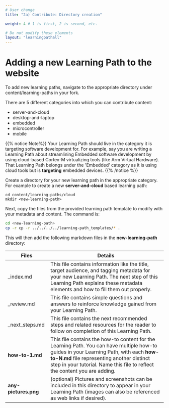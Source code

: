 ```yaml
---
# User change
title: "2a) Contribute: Directory creation"

weight: 4 # 1 is first, 2 is second, etc.

# Do not modify these elements
layout: "learningpathall"
---
```


# Adding a new Learning Path to the website

To add new learning paths, navigate to the appropriate directory under content/learning-paths in your fork.

There are 5 different categories into which you can contribute content:
* server-and-cloud
* desktop-and-laptop
* embedded
* microcontroller
* mobile

{{% notice Note%}}
Your Learning Path should live in the category it is targeting software development for. For example, say you are writing a Learning Path about streamlining Embedded software development by using cloud-based Cortex-M virtualizing tools (like Arm Virtual Hardware). That Learning Path belongs under the 'Embedded' category as it is using cloud tools but is **targeting** embedded devices.
{{% /notice %}}


Create a directory for your new learning path in the appropriate category. For example to create a new **server-and-cloud** based learning path:

```
cd content/learning-paths/cloud
mkdir <new-learning-path>
```

Next, copy the files from the provided learning path template to modify with your metadata and content. The command is:
```bash
cd <new-learning-path>
cp -r cp -r ../../../../learning-path_templates/* .
```

This will then add the following markdown files in the **new-learning-path** directory:


| Files                 | Details |
|---------------        |----------|
| _index.md             | This file contains information like the title, target audience, and tagging metadata for your new Learning Path. The next step of this Learning Path explains these metadata elements and how to fill them out properly. |
| _review.md            | This file contains simple questions and answers to reinforce knowledge gained from your Learning Path.    |
| _next_steps.md        | This file contains the next recommended steps and related resources for the reader to follow on completion of this Learning Path.   |
| **how-to-1.md**       | This file contains the how-to content for the Learning Path. You can have multiple how-to guides in your Learning Path, with each **how-to-N.md** file representing another distinct step in your tutorial. Name this file to reflect the content you are adding. |
| **any-pictures.png**  | (optional) Pictures and screenshots can be included in this directory to appear in your Learning Path (images can also be referenced as web links if desired). |
